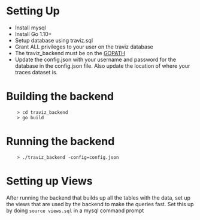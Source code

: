 # Setting Up

+ Install mysql
+ Install Go 1.10+
+ Setup database using traviz.sql
+ Grant ALL privileges to your user on the traviz database
+ The traviz_backend must be on the [GOPATH](https://github.com/golang/go/wiki/SettingGOPATH)
+ Update the config.json with your username and password for the database in the config.json file. Also update the location of where your traces dataset is.

# Building the backend

```
    > cd traviz_backend
    > go build
```

# Running the backend

```
    > ./traviz_backend -config=config.json
```

# Setting up Views

After running the backend that builds up all the tables with the data,
set up the views that are used by the backend to make the queries
fast.
Set this up by doing `source views.sql` in a mysql command prompt
